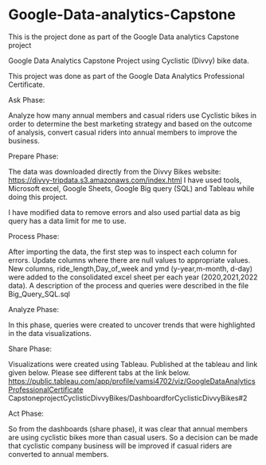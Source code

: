 # Google-Data-analytics-Capstone
This is the project done as part of the Google Data analytics Capstone project

Google Data Analytics Capstone Project using Cyclistic (Divvy) bike data.

This project was done as part of the Google Data Analytics Professional Certificate.

Ask Phase:

Analyze how many annual members and casual riders use Cyclistic bikes in order to determine
the best marketing strategy and based on the outcome of analysis, convert casual riders into
annual members to improve the business.

Prepare Phase:

The data was downloaded directly from the Divvy Bikes website:
https://divvy-tripdata.s3.amazonaws.com/index.html
I have used tools, Microsoft excel, Google Sheets, Google Big query (SQL) and Tableau while
doing this project.

I have modified data to remove errors and also used partial data as big query has a data limit for
me to use.

Process Phase:

After importing the data, the first step was to inspect each column for errors. Update columns
where there are null values to appropriate values. New columns, ride_length,Day_of_week and
ymd (y-year,m-month, d-day) were added to the consolidated excel sheet per each year
(2020,2021,2022 data). A description of the process and queries were described in the file
Big_Query_SQL.sql

Analyze Phase:

In this phase, queries were created to uncover trends that were highlighted in the data
visualizations.

Share Phase:

Visualizations were created using Tableau. Published at the tableau and link given below.
Please see different tabs at the link below.
https://public.tableau.com/app/profile/vamsi4702/viz/GoogleDataAnalyticsProfessionalCertificate
CapstoneprojectCyclisticDivvyBikes/DashboardforCyclisticDivvyBikes#2

Act Phase:

So from the dashboards (share phase), it was clear that annual members are using cyclistic bikes more than casual users. So a decision can be made that cyclistic company business will be improved if casual riders are converted to annual members.
